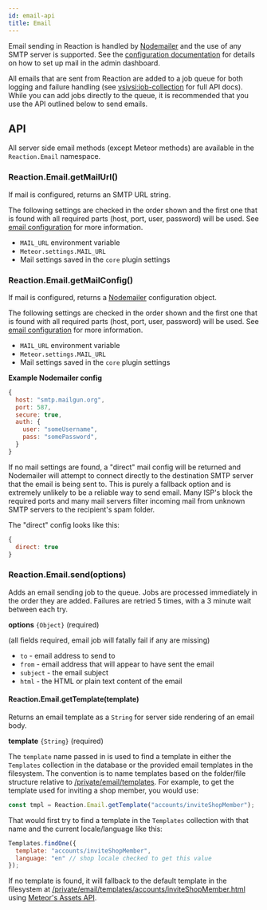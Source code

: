```yaml
---
id: email-api
title: Email
---
```

    
Email sending in Reaction is handled by [Nodemailer](https://github.com/nodemailer/nodemailer) and the use of any SMTP server is supported. See the [configuration documentation](email-admin.md) for details on how to set up mail in the admin dashboard.

All emails that are sent from Reaction are added to a job queue for both logging and failure handling (see [vsivsi:job-collection](https://github.com/vsivsi/meteor-job-collection) for full API docs). While you can add jobs directly to the queue, it is recommended that you use the API outlined below to send emails.

## API

All server side email methods (except Meteor methods) are available in the `Reaction.Email` namespace.

### Reaction.Email.getMailUrl()

If mail is configured, returns an SMTP URL string.

The following settings are checked in the order shown and the first one that is found with all required parts (host, port, user, password) will be used. See [email configuration](email-admin.md) for more information.

- `MAIL_URL` environment variable
- `Meteor.settings.MAIL_URL`
- Mail settings saved in the `core` plugin settings

### Reaction.Email.getMailConfig()

If mail is configured, returns a [Nodemailer](https://github.com/nodemailer/nodemailer) configuration object.

The following settings are checked in the order shown and the first one that is found with all required parts (host, port, user, password) will be used. See [email configuration](email-admin.md) for more information.

- `MAIL_URL` environment variable
- `Meteor.settings.MAIL_URL`
- Mail settings saved in the `core` plugin settings

**Example Nodemailer config**

```js
{
  host: "smtp.mailgun.org",
  port: 587,
  secure: true,
  auth: {
    user: "someUsername",
    pass: "somePassword",
  }
}
```

If no mail settings are found, a "direct" mail config will be returned and Nodemailer will attempt to connect directly to the destination SMTP server that the email is being sent to. This is purely a fallback option and is extremely unlikely to be a reliable way to send email. Many ISP's block the required ports and many mail servers filter incoming mail from unknown SMTP servers to the recipient's spam folder.

The "direct" config looks like this:

```js
{
  direct: true
}
```

### Reaction.Email.send(options)

Adds an email sending job to the queue. Jobs are processed immediately in the order they are added. Failures are retried 5 times, with a 3 minute wait between each try.

**options** `{Object}` (required)

(all fields required, email job will fatally fail if any are missing)

- `to` - email address to send to
- `from` - email address that will appear to have sent the email
- `subject` - the email subject
- `html` - the HTML or plain text content of the email

#### Reaction.Email.getTemplate(template)

Returns an email template as a `String` for server side rendering of an email body.

**template** `{String}` (required)

The `template` name passed in is used to find a template in either the `Templates` collection in the database or the provided email templates in the filesystem. The convention is to name templates based on the folder/file structure relative to [/private/email/templates](https://github.com/reactioncommerce/reaction/tree/master/private/email/templates). For example, to get the template used for inviting a shop member, you would use:

```js
const tmpl = Reaction.Email.getTemplate("accounts/inviteShopMember");
```

That would first try to find a template in the `Templates` collection with that name and the current locale/language like this:

```js
Templates.findOne({
  template: "accounts/inviteShopMember",
  language: "en" // shop locale checked to get this value
});
```

If no template is found, it will fallback to the default template in the filesystem at [/private/email/templates/accounts/inviteShopMember.html](https://github.com/reactioncommerce/reaction/blob/master/private/email/templates/accounts/inviteShopMember.html) using [Meteor's Assets API](http://docs.meteor.com/api/assets.html).
